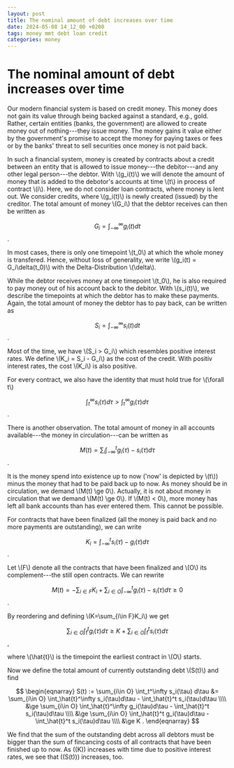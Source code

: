 ```yaml
---
layout: post
title: The nominal amount of debt increases over time
date: 2024-05-08 14_12_00 +0200
tags: money mmt debt loan credit
categories: money
---
```

# The nominal amount of debt increases over time

Our modern financial system is based on credit money. This money does not gain its value through being backed against a standard, e.g., gold. Rather, certain entities (banks, the government) are allowed to create money out of nothing---they issue money. The money gains it value either by the government's promise to accept the money for paying taxes or fees or by the banks' threat to sell securities once money is not paid back. 

In such a financial system, money is created by contracts about a credit between an entity that is allowed to issue money---the debitor---and any other legal person---the debtor. With \\(g_i(t)\\) we will denote the amount of money that is added to the debotor's accounts at time \\(t\\) in process of contract \\(i\\). Here, we do not consider loan contracts, where money is lent out. We consider credits, where \\(g_i(t)\\) is newly created (issued) by the creditor. The total amount of money \\(G_i\\) that the debtor receives can then be written as

$$G_i = \int_{-\infty}^{\infty} g_i(t) dt$$.

In most cases, there is only one timepoint \\(t_0\\) at which the whole money is transfered. Hence, without loss of generality, we write \\(g_i(t) = G_i\delta(t_0)\\) with the Delta-Distribution \\(\delta\\).

While the debtor receives money at one timepoint \\(t_0\\), he is also required to pay money out of his account back to the debitor. With \\(s_i(t)\\), we describe the timepoints at which the debtor has to make these payments. Again, the total amount of money the debtor has to pay back, can be written as

$$S_i = \int_{-\infty}^{\infty} s_i(t) dt$$.

Most of the time, we have \\(S_i > G_i\\) which resembles positive interest rates. We define \\(K_i = S_i - G_i\\) as the cost of the credit. With positiv interest rates, the cost \\(K_i\\) is also positive.

For every contract, we also have the identity that must hold true for \\(\forall t\\)

$$\int_t^\infty s_i(\tau) d\tau > \int_t^\infty g_i(\tau) d\tau$$.

There is another observation. The total amount of money in all accounts available---the money in circulation---can be written as

$$M(t) = \sum_i\int_{-\infty}^t g_i(\tau) - s_i(\tau) d\tau$$.

It is the money spend into existence up to now ('now' is depicted by \\(t\\)) minus the money that had to be paid back up to now. As money should be in circulation, we demand \\(M(t) \ge 0\\). Actually, it is not about money in circulation that we demand \\(M(t) \ge 0\\). If \\(M(t) < 0\\), more money has left all bank accounts than has ever entered them. This cannot be possible.

For contracts that have been finalized (all the money is paid back and no more payments are outstanding), we can write

$$K_i = \int_{-\infty}^t s_i(\tau) - g_i(\tau) d\tau$$.

Let \\(F\\) denote all the contracts that have been finalized and \\(O\\) its complement---the still open contracts. We can rewrite

$$M(t) = -\sum_{i\in F} K_i + \sum_{i\in O}\int_{-\infty}^t g_i(\tau) - s_i(\tau) d\tau \ge 0$$.

By reordering and defining \\(K=\sum_{i\in F}K_i\\) we get

$$\sum_{i\in O} \int_{\hat{t}}^t g_i(\tau)d\tau \ge K + \sum_{i\in O}\int_\hat{t}^t s_i(\tau)d\tau$$,

where \\(\hat{t}\\) is the timepoint the earliest contract in \\(O\\) starts.

Now we define the total amount of currently outstanding debt \\(S(t)\\) and find

$$
\begin{eqnarray}
S(t) := \sum_{i\in O} \int_t^\infty s_i(\tau) d\tau &= \sum_{i\in O} \int_\hat{t}^\infty s_i(\tau)d\tau - \int_\hat{t}^t s_i(\tau)d\tau \\\\
&\ge \sum_{i\in O} \int_\hat{t}^\infty g_i(\tau)d\tau - \int_\hat{t}^t s_i(\tau)d\tau \\\\
&\ge \sum_{i\in O} \int_\hat{t}^t g_i(\tau)d\tau - \int_\hat{t}^t s_i(\tau)d\tau \\\\
&\ge K .
\end{eqnarray}
$$

We find that the sum of the outstanding debt across all debtors must be bigger than the sum of fincancing costs of all contracts that have been finished up to now. As \((K\)) increases with time due to positive interest rates, we see that \((S(t)\)) increases, too.

